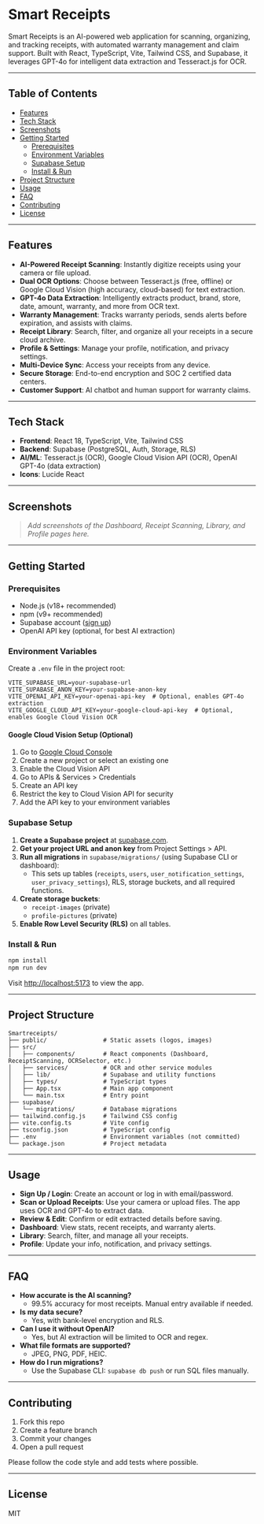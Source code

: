 # Smart Receipts

Smart Receipts is an AI-powered web application for scanning, organizing, and tracking receipts, with automated warranty management and claim support. Built with React, TypeScript, Vite, Tailwind CSS, and Supabase, it leverages GPT-4o for intelligent data extraction and Tesseract.js for OCR.

---

## Table of Contents
- [Features](#features)
- [Tech Stack](#tech-stack)
- [Screenshots](#screenshots)
- [Getting Started](#getting-started)
  - [Prerequisites](#prerequisites)
  - [Environment Variables](#environment-variables)
  - [Supabase Setup](#supabase-setup)
  - [Install & Run](#install--run)
- [Project Structure](#project-structure)
- [Usage](#usage)
- [FAQ](#faq)
- [Contributing](#contributing)
- [License](#license)

---

## Features
- **AI-Powered Receipt Scanning**: Instantly digitize receipts using your camera or file upload.
- **Dual OCR Options**: Choose between Tesseract.js (free, offline) or Google Cloud Vision (high accuracy, cloud-based) for text extraction.
- **GPT-4o Data Extraction**: Intelligently extracts product, brand, store, date, amount, warranty, and more from OCR text.
- **Warranty Management**: Tracks warranty periods, sends alerts before expiration, and assists with claims.
- **Receipt Library**: Search, filter, and organize all your receipts in a secure cloud archive.
- **Profile & Settings**: Manage your profile, notification, and privacy settings.
- **Multi-Device Sync**: Access your receipts from any device.
- **Secure Storage**: End-to-end encryption and SOC 2 certified data centers.
- **Customer Support**: AI chatbot and human support for warranty claims.

---

## Tech Stack
- **Frontend**: React 18, TypeScript, Vite, Tailwind CSS
- **Backend**: Supabase (PostgreSQL, Auth, Storage, RLS)
- **AI/ML**: Tesseract.js (OCR), Google Cloud Vision API (OCR), OpenAI GPT-4o (data extraction)
- **Icons**: Lucide React

---

## Screenshots
> _Add screenshots of the Dashboard, Receipt Scanning, Library, and Profile pages here._

---

## Getting Started

### Prerequisites
- Node.js (v18+ recommended)
- npm (v9+ recommended)
- Supabase account ([sign up](https://supabase.com))
- OpenAI API key (optional, for best AI extraction)

### Environment Variables
Create a `.env` file in the project root:
```env
VITE_SUPABASE_URL=your-supabase-url
VITE_SUPABASE_ANON_KEY=your-supabase-anon-key
VITE_OPENAI_API_KEY=your-openai-api-key  # Optional, enables GPT-4o extraction
VITE_GOOGLE_CLOUD_API_KEY=your-google-cloud-api-key  # Optional, enables Google Cloud Vision OCR
```

#### Google Cloud Vision Setup (Optional)
1. Go to [Google Cloud Console](https://console.cloud.google.com/)
2. Create a new project or select an existing one
3. Enable the Cloud Vision API
4. Go to APIs & Services > Credentials
5. Create an API key
6. Restrict the key to Cloud Vision API for security
7. Add the API key to your environment variables

### Supabase Setup
1. **Create a Supabase project** at [supabase.com](https://supabase.com).
2. **Get your project URL and anon key** from Project Settings > API.
3. **Run all migrations** in `supabase/migrations/` (using Supabase CLI or dashboard):
   - This sets up tables (`receipts`, `users`, `user_notification_settings`, `user_privacy_settings`), RLS, storage buckets, and all required functions.
4. **Create storage buckets**:
   - `receipt-images` (private)
   - `profile-pictures` (private)
5. **Enable Row Level Security (RLS)** on all tables.

### Install & Run
```bash
npm install
npm run dev
```
Visit [http://localhost:5173](http://localhost:5173) to view the app.

---

## Project Structure
```
Smartreceipts/
├── public/                # Static assets (logos, images)
├── src/
│   ├── components/        # React components (Dashboard, ReceiptScanning, OCRSelector, etc.)
│   ├── services/          # OCR and other service modules
│   ├── lib/               # Supabase and utility functions
│   ├── types/             # TypeScript types
│   ├── App.tsx            # Main app component
│   └── main.tsx           # Entry point
├── supabase/
│   └── migrations/        # Database migrations
├── tailwind.config.js     # Tailwind CSS config
├── vite.config.ts         # Vite config
├── tsconfig.json          # TypeScript config
├── .env                   # Environment variables (not committed)
└── package.json           # Project metadata
```

---

## Usage
- **Sign Up / Login**: Create an account or log in with email/password.
- **Scan or Upload Receipts**: Use your camera or upload files. The app uses OCR and GPT-4o to extract data.
- **Review & Edit**: Confirm or edit extracted details before saving.
- **Dashboard**: View stats, recent receipts, and warranty alerts.
- **Library**: Search, filter, and manage all your receipts.
- **Profile**: Update your info, notification, and privacy settings.

---

## FAQ
- **How accurate is the AI scanning?**
  - 99.5% accuracy for most receipts. Manual entry available if needed.
- **Is my data secure?**
  - Yes, with bank-level encryption and RLS.
- **Can I use it without OpenAI?**
  - Yes, but AI extraction will be limited to OCR and regex.
- **What file formats are supported?**
  - JPEG, PNG, PDF, HEIC.
- **How do I run migrations?**
  - Use the Supabase CLI: `supabase db push` or run SQL files manually.

---

## Contributing
1. Fork this repo
2. Create a feature branch
3. Commit your changes
4. Open a pull request

Please follow the code style and add tests where possible.

---

## License
MIT
